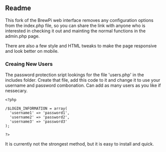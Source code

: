 ## Readme

This fork of the BrewPi web interface removes any configuration options from the index.php file, so you can share the link with anyone who is interested in checking it out and mainting the normal functions in the admin.php page.

There are also a few style and HTML tweaks to make the page responsive and look better on mobile.

### Creaing New Users

The password protection sript lookings for the file 'users.php' in the includes folder. Create that file, add this code to it and change it to use your username and password combonation. Can add as many users as you like if nessecary.

	<?php
	
	/$LOGIN_INFORMATION = array(
	  'username1' => 'password1',
      'username2' => 'password2',
      'username3' => 'password3'
	);
	
	?>

It is currently not the strongest method, but it is easy to install and quick.

